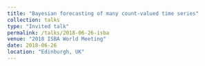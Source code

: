 ```yaml
---
title: "Bayesian forecasting of many count-valued time series"
collection: talks
type: "Invited talk"
permalink: /talks/2018-06-26-isba
venue: "2018 ISBA World Meeting"
date: 2018-06-26
location: "Edinburgh, UK"
---
```

